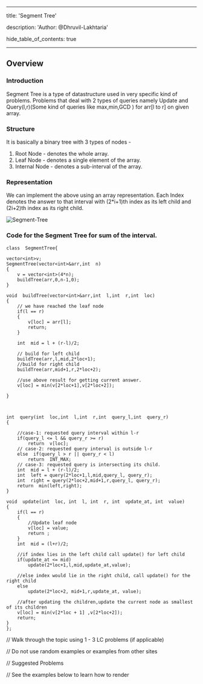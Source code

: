 <!-- ---
title: 'Segment Tree'
description: 'Author: @Dhruvil-Lakhtaria'
hide_table_of_contents: true
---

<TutorialAuthors names="@Dhruvil-Lakhtaria"/>

## Overview

// Your content goes here
// DO NOT COPY FROM OTHER EXTERNAL SITES

// Walk through the topic using 1 - 3 LC problems (if applicable)
// Do not use random examples or examples from other sites

// Suggested Problems
// See the examples below to learn how to render

An n-bit gray code sequence is a sequence of 2n integers where:

- Every integer is in the inclusive range [0, 2n - 1],
- The first integer is 0,a
- An integer appears no more than once in the sequence,
- The binary representation of every pair of adjacent integers differs by exactly one bit
- The binary representation of the first and last integers differs by exactly one bit.
Given an integer n, return any valid n-bit gray code sequence.

  -->

---

title: 'Segment Tree'

description: 'Author: @Dhruvil-Lakhtaria'

hide_table_of_contents: true

---

  

<TutorialAuthors  names="@Dhruvil-Lakhtaria"/>

  

## Overview

### Introduction
  Segment Tree is a type of datastructure used in very specific kind of problems. Problems that deal with 2 types of queries namely Update and Query(l,r)(Some kind of queries like max,min,GCD ) for arr[l to r] on given array.
### Structure
It is basically a binary tree with 3 types of nodes - 

 1. Root Node - denotes the whole array.
 2. Leaf Node - denotes a single element of the array.
 3. Internal Node - denotes a sub-interval of the array.
 
### Representation
We can implement the above using an array representation.
Each Index denotes the answer to that interval with (2*i+1)th index as its left child and (2i+2)th index as its right child.

![Segment-Tree](https://miro.medium.com/max/1100/1*9V1l8_weUfmT4jHg21EE5w.png)

### Code for the Segment Tree for sum of the interval.

    class  SegmentTree{
    
    vector<int>v;
    SegmentTree(vector<int>&arr,int  n)
    {
	    v = vector<int>(4*n);
	    buildTree(arr,0,n-1,0);
    }          
    
    void  buildTree(vector<int>&arr,int  l,int  r,int  loc) 
    {    
	    // we have reached the leaf node
	    if(l == r)
	    {
		    v[loc] = arr[l];
		    return;
	    } 
	    
	    int  mid = l + (r-l)/2;
	    
	    // build for left child
	    buildTree(arr,l,mid,2*loc+1);
	    //build for right child
	    buildTree(arr,mid+1,r,2*loc+2);
 
	    //use above result for getting current answer.  
	    v[loc] = min(v[2*loc+1],v[2*loc+2]);
    
    }
    
      
    
    int  query(int  loc,int  l,int  r,int  query_l,int  query_r)
    {
    
	    //case-1: requested query interval within l-r 
	    if(query_l <= l && query_r >= r)
		    return  v[loc];      
	    // case-2: requested query interval is outside l-r
	    else  if(query_l > r || query_r < l)
		    return  INT_MAX;
	    // case-3: requested query is intersecting its child.
	    int  mid = l + (r-l)/2;
	    int  left = query(2*loc+1,l,mid,query_l, query_r);
	    int  right = query(2*loc+2,mid+1,r,query_l, query_r);
	    return  min(left,right);
    }
    
    void  update(int  loc, int  l, int  r, int  update_at, int  value)
    {
	    if(l == r)
	    {
		    //Update leaf node
		    v[loc] = value;
		    return ;
	    }
	    int  mid = (l+r)/2;
	   
	    //if index lies in the left child call update() for left child
	    if(update_at <= mid)
		    update(2*loc+1,l,mid,update_at,value);
	    
		//else index would lie in the right child, call update() for the right child 
	    else
		    update(2*loc+2, mid+1,r,update_at, value);
	    
	    //after updating the children,update the current node as smallest of its children
	    v[loc] = min(v[2*loc + 1] ,v[2*loc+2]);
	 	return;  
    }
    };

// Walk through the topic using 1 - 3 LC problems (if applicable)

// Do not use random examples or examples from other sites

  

// Suggested Problems

// See the examples below to learn how to render
